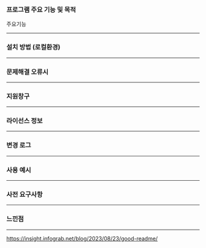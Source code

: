 ### 프로그램 주요 기능 및 목적
   주요기능
   
----------------------------
### 설치 방법 (로컬환경)

----------------------------
### 문제해결 오류시

----------------------------
### 지원창구

----------------------------

### 라이선스 정보

----------------------------

### 변경 로그

----------------------------

### 사용 예시

----------------------------

### 사전 요구사항

----------------------------

### 느낀점

----------------------------





https://insight.infograb.net/blog/2023/08/23/good-readme/
